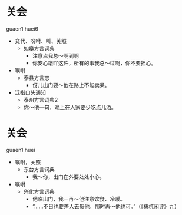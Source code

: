 # 关会
guaen1 huei6
+ 交代、吩咐、叫、关照
  * 如皋方言词典
    - 注意点我总～啊到啊
    - 你安心蹾吖这许，所有的事我总～过啊，你不要担心。
+ 嘱咐
  * 泰县方言志
    - 伢儿出门要～他在路上不能卖呆。
+ 泛指口头通知
  * 泰州方言词典2
  - 你～他一句，晚上在人家要少吃点儿酒。

# 关会
guaen1 huei
+ 嘱咐，关照
  * 东台方言词典
    - 我～你，出门在外要处处小心。
+ 嘱咐
  * 兴化方言词典
    - 他临出门，我一再～他注意饮食、冷暖。
    - “……不日也要差人去贺他，那时再～他也可。”（《梼杌闲评》九）
